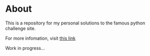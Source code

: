 # About

This is a repository for my personal solutions to the famous python challenge site.

For more infomation, visit [this link](https://mocky-533.github.io/2022/0330/pythonchallenge)

Work in progress...
